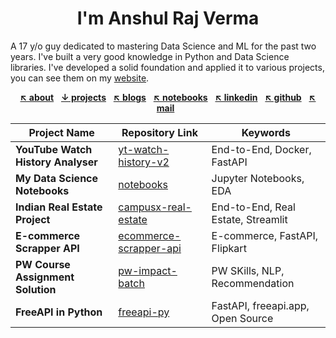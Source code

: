<h1 align="center" style="font-weight: bold;">I'm Anshul Raj Verma</h1>

A 17 y/o guy dedicated to mastering Data Science and ML for the past two years. I've built a very good knowledge in
Python and Data Science libraries. I've developed a solid foundation and applied it to various projects, you can see
them on my [website][projects].

<p align="center">
<a href="https://arv-anshul.github.io/about"><strong>↖ about</strong></a> &nbsp;
<a href="https://arv-anshul.github.io/project"><strong>↓ projects</strong></a> &nbsp;
<a href="https://arv-anshul.github.io/blog"><strong>↖ blogs</strong></a> &nbsp;
<a href="https://arv-anshul.github.io/notebooks"><strong>↖ notebooks</strong></a> &nbsp;
<a href="https://linkedin.com/in/arv-anshul"><strong>↖ linkedin</strong></a> &nbsp;
<a href="https://github.com/arv-anshul"><strong>↖ github</strong></a> &nbsp;
<a href="mailto:arv.anshul.1864@gmail.com"><strong>↖ mail</strong></a> &nbsp;
</p>

| Project Name                       | Repository Link          | Keywords                           |
| ---------------------------------- | ------------------------ | ---------------------------------- |
| **YouTube Watch History Analyser** | [yt-watch-history-v2]    | End-to-End, Docker, FastAPI        |
| **My Data Science Notebooks**      | [notebooks]              | Jupyter Notebooks, EDA             |
| **Indian Real Estate Project**     | [campusx-real-estate]    | End-to-End, Real Estate, Streamlit |
| **E-commerce Scrapper API**        | [ecommerce-scrapper-api] | E-commerce, FastAPI, Flipkart      |
| **PW Course Assignment Solution**  | [pw-impact-batch]        | PW SKills, NLP, Recommendation     |
| **FreeAPI in Python**              | [freeapi-py]             | FastAPI, freeapi.app, Open Source  |

[campusx-real-estate]: https://github.com/arv-anshul/campusx-real-estate
[ecommerce-scrapper-api]: https://github.com/arv-anshul/ecommerce-scrapper-api
[freeapi-py]: https://github.com/arv-anshul/freeapi-py
[notebooks]: https://github.com/arv-anshul/notebooks
[projects]: https://arv-anshul.github.io/project "My Projects Details"
[pw-impact-batch]: https://github.com/arv-anshul/pw-impact-batch
[yt-watch-history-v2]: https://github.com/arv-anshul/yt-watch-history-v2
